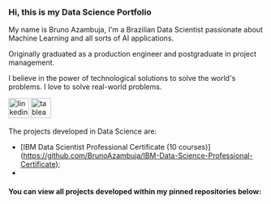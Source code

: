 ### Hi, this is my Data Science Portfolio
My name is Bruno Azambuja, I'm a Brazilian Data Scientist passionate about Machine Learning and all sorts of AI applications.

Originally graduated as a production engineer and postgraduate in project management.

I believe in the power of technological solutions to solve the world's problems. I love to solve real-world problems.


[<img src='https://cdn.jsdelivr.net/npm/simple-icons@3.0.1/icons/linkedin.svg' alt='linkedin' height='40'>](https://www.linkedin.com/in/brunoazambuja/)    [<img src='https://cdn.jsdelivr.net/npm/simple-icons@3.0.1/icons/tableau.svg' alt='tableau' height='40'>](https://tabsoft.co/3I8hWTR)  

The projects developed in Data Science are:

- [IBM Data Scientist Professional Certificate (10 courses)] (https://github.com/BrunoAzambuja/IBM-Data-Science-Professional-Certificate);
- 
#### You can view all projects developed within my pinned repositories below:
